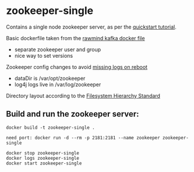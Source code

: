 zookeeper-single
=========================

Contains a single node zookeeper server, as per the [quickstart tutorial](https://kafka.apache.org/quickstart).

Basic dockerfile taken from the [rawmind kafka docker file](https://github.com/rawmind0/alpine-kafka/blob/master/Dockerfile)
- separate zookeeper user and group
- nice way to set versions

Zookeeper config changes to avoid [missing logs on reboot](https://stackoverflow.com/questions/32437415/kafka-loses-all-topics-on-reboot)
- dataDir is /var/opt/zookeeper
- log4j logs live in /var/log/zookeeper

Directory layout according to the [Filesystem Hierarchy Standard](https://serverfault.com/questions/24523/meaning-of-directories-on-unix-and-unix-like-systems)


Build and run the zookeeper server:
--------------------------------------
```
docker build -t zookeeper-single .
```

~~~~
need port: docker run -d --rm -p 2181:2181 --name zookeeper zookeeper-single

docker stop zookeeper-single
docker logs zookeeper-single
docker start zookeeper-single
~~~~



